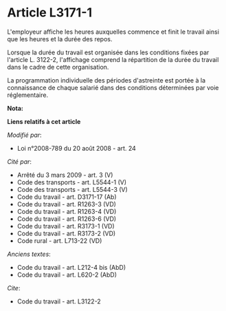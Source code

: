 # Article L3171-1

L'employeur affiche les heures auxquelles commence et finit le travail ainsi que les heures et la durée des repos. 

Lorsque la durée du travail est organisée dans les conditions fixées par l'article L. 3122-2, l'affichage comprend la
répartition de la durée du travail dans le cadre de cette organisation. 

La programmation individuelle des périodes d'astreinte est portée à la connaissance de chaque salarié dans des conditions
déterminées par voie réglementaire.

**Nota:**



**Liens relatifs à cet article**

_Modifié par_:

  - Loi n°2008-789 du 20 août 2008 - art. 24

_Cité par_:

  - Arrêté du 3 mars 2009 - art. 3 (V)
  - Code des transports - art. L5544-1 (V)
  - Code des transports - art. L5544-3 (V)
  - Code du travail - art. D3171-17 (Ab)
  - Code du travail - art. R1263-3 (VD)
  - Code du travail - art. R1263-4 (VD)
  - Code du travail - art. R1263-6 (VD)
  - Code du travail - art. R3173-1 (VD)
  - Code du travail - art. R3173-2 (VD)
  - Code rural - art. L713-22 (VD)

_Anciens textes_:

  - Code du travail - art. L212-4 bis (AbD)
  - Code du travail - art. L620-2 (AbD)

_Cite_:

  - Code du travail - art. L3122-2
